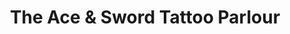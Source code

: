 ---
title: "The Ace & Sword Tattoo Parlour"
url: /etobicoke/the-ace-und-sword-tattoo-parlour/
shop: Tattoo
---